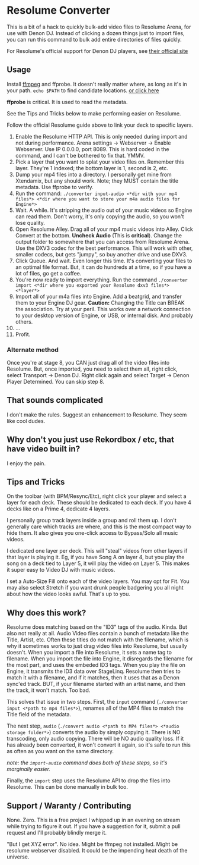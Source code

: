 # Resolume Converter

This is a bit of a hack to quickly bulk-add video files to Resolume Arena, for use with Denon DJ. Instead of clicking a dozen things just to import files, you can run this command to bulk add entire directories of files quickly. 

For Resolume's official support for Denon DJ players, see [their official site](https://resolume.com/support/en/sync-to-denon-players)

## Usage

Install [ffmpeg](https://ffmpeg.org) and ffprobe. It doesn't really matter where, as long as it's in your path. `echo $PATH` to find candidate locations. [or click here](https://google.com/search?q=how+to+install+ffmpeg)  

**ffprobe** is critical. It is used to read the metadata. 

See the Tips and Tricks below to make performing easier on Resolume. 

Follow the official Resolume guide above to link your deck to specific layers. 
   
1. Enable the Resolume HTTP API. This is only needed during import and not during performance. Arena settings -> Webserver -> Enable Webserver. Use IP 0.0.0.0, port 8089. This is hard coded in the command, and I can't be bothered to fix that. YMMV. 
2.  Pick a layer that you want to splat your video files on. Remember this layer. They're 1 indexed; the bottom layer is 1, second is 2, etc.
3.  Dump your mp4 files into a directory. I personally get mine from  Xtendamix, but any should work. Note; they MUST contain the title metadata. Use ffprobe to verify. 
4.  Run the command: 
    `./converter input-audio <*dir with your mp4 files*> <*dir where you want to store your m4a audio files for Engine*>`
5. Wait. A while. It's stripping the audio out of your music videos so Engine can read them. Don't worry, it's only copying the audio, so you won't lose quality. 
6. Open Resolume Alley. Drag all of your mp4 music videos into Alley. Click Convert at the bottom. **Uncheck Audio** (This is **critical**). Change the output folder to somewhere that you can access from Resolume Arena. Use the DXV3 codec for the best performance. This will work with other, smaller codecs, but gets "jumpy", so buy another drive and use DXV3. 
7. Click Queue. And wait. Even longer this time. It's converting your files to an optimal file format. But, it can do hundreds at a time, so if you have a lot of files, go get a coffee.
8. You're now ready to import everything. Run the command `./converter import <*dir where you exported your Resolume dxv3 files*> <*layer*>`
9.  Import all of your m4a files into Engine. Add a beatgrid, and transfer them to your Engine DJ gear. **Caution:** Changing the Title can BREAK the association. Try at your peril. This works over a network connection to your desktop version of Engine, or USB, or internal disk. And probably others. 
10. ...
11. Profit. 

### Alternate method
Once you're at stage 8, you CAN just drag all of the video files into Resolume. But, once imported, you need to select them all, right click, select Transport -> Denon DJ. Right click again and select Target -> Denon Player Determined. You can skip step 8. 

## That sounds complicated

I don't make the rules. Suggest an enhancement to Resolume. They seem like cool dudes. 

## Why don't you just use Rekordbox / etc, that have video built in?

I enjoy the pain. 

## Tips and Tricks

On the toolbar (with BPM/Resync/Etc), right click your player and select a layer for each deck. These should be dedicated to each deck. If you have 4 decks like on a Prime 4, dedicate 4 layers. 

I personally group track layers inside a group and roll them up. I don't generally care which tracks are where, and this is the most compact way to hide them. It also gives you one-click access to Bypass/Solo all music videos.

I dedicated one layer per deck. This will "steal" videos from other layers if that layer is playing it. Eg, if you have Song A on layer 4, but you play the song on a deck tied to Layer 5, it will play the video on Layer 5. This makes it super easy to Video DJ with music videos. 

I set a Auto-Size Fill onto each of the video layers. You may opt for Fit. You may also select Stretch if you want drunk people badgering you all night about how the video looks awful. That's up to you. 

## Why does this work? 

Resolume does matching based on the "ID3" tags of the audio. Kinda. But also not really at all. Audio Video files contain a bunch of metadata like the Title, Artist, etc. Often these titles do not match with the filename, which is why it sometimes works to just drag video files into Resolume, but usually doesn't. When you import a file into Resolume, it sets a name tag to filename. When you import the file into Engine, it disregards the filename for the most part, and uses the embeded ID3 tags. When you play the file on Engine, it transmits the ID3 data over StageLinq. Resolume then tries to match it with a filename, and if it matches, then it uses that as a Denon sync'ed track. BUT, if your filename started with an artist name, and then the track, it won't match. Too bad. 

This solves that issue in two steps. First, the `input` command (`./converter input <*path to mp4 files*>`), renames all of the MP4 files to match the Title field of the metadata. 

The next step, `audio` (`./convert audio <*path to MP4 files*> <*audio storage folder*>`) converts the audio by simply copying it. There is NO transcoding, only audio copying. There will be NO audio quality loss. If it has already been converted, it won't convert it again, so it's safe to run this as often as you want on the same directory. 

*note: the `import-audio` command does both of these steps, so it's marginally easier.*

Finally, the `import` step uses the Resolume API to drop the files into Resolume. This can be done manually in bulk too. 

## Support / Waranty / Contributing

None. Zero. This is a free project I whipped up in an evening on stream while trying to figure it out. If you have a suggestion for it, submit a pull request and I'll probably blindly merge it. 

"But I get XYZ error". No idea. Might be ffmpeg not installed. Might be resolume webserver disabled. It could be the impending heat death of the universe. 